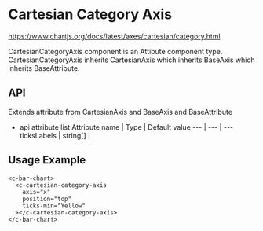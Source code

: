 # Cartesian Category Axis

https://www.chartjs.org/docs/latest/axes/cartesian/category.html

CartesianCategoryAxis component is an Attibute component type.
CartesianCategoryAxis inherits CartesianAxis which inherits BaseAxis which inherits BaseAttribute.

## API

Extends attribute from CartesianAxis and BaseAxis and BaseAttribute

- api attribute list
  Attribute name | Type | Default value
  --- | --- | ---
  ticksLabels | string[] |

## Usage Example

```
<c-bar-chart>
  <c-cartesian-category-axis
    axis="x"
    position="top"
    ticks-min="Yellow"
  ></c-cartesian-category-axis>
</c-bar-chart>
```
